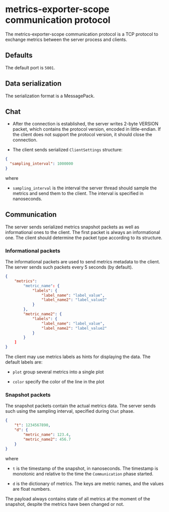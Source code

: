# metrics-exporter-scope communication protocol

The metrics-exporter-scope communication protocol is a TCP protocol to exchange
metrics between the server process and clients.

## Defaults

The default port is `5001`.

## Data serialization

The serialization format is a MessagePack.

## Chat

* After the connection is established, the server writes 2-byte VERSION packet,
  which contains the protocol version, encoded in little-endian. If the client
  does not support the protocol version, it should close the connection.

* The client sends serialized `ClientSettings` structure:
```json
{
  "sampling_interval": 1000000
}
```

where

* `sampling_interval` is the interval the server thread should sample the
  metrics and send them to the client. The interval is specified in
  nanoseconds.

## Communication

The server sends serialized metrics snapshot packets as well as informational
ones to the client. The first packet is always an informational one. The client
should determine the packet type according to its structure.

### Informational packets

The informational packets are used to send metrics metadata to the client. The
server sends such packets every 5 seconds (by default).

```json
{
    "metrics":
        "metric_name": {
            "labels": {
                "label_name": "label_value",
                "label_name2": "label_value2"
            }
        },
        "metric_name2": {
            "labels": {
                "label_name": "label_value",
                "label_name2": "label_value2"
            }
        }
    ]
}
```

The client may use metrics labels as hints for displaying the data. The default
labels are:

* `plot` group several metrics into a single plot

* `color` specify the color of the line in the plot

### Snapshot packets

The snapshot packets contain the actual metrics data. The server sends such
using the sampling interval, specified during `Chat` phase.

```json
{
    "t": 1234567890,
    "d": {
        "metric_name": 123.4,
        "metric_name2": 456.7
    }
}
```

where

* `t` is the timestamp of the snapshot, in nanoseconds. The timestamp is monotonic
  and relative to the time the `Communication` phase started.

* `d` is the dictionary of metrics. The keys are metric names, and the values
  are float numbers.

The payload always contains state of all metrics at the moment of the snapshot,
despite the metrics have been changed or not.

